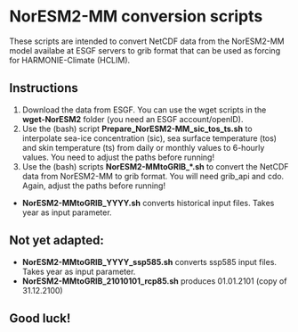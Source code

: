 # NorESM2-MM conversion scripts

These scripts are intended to convert NetCDF data from the NorESM2-MM model availabe at ESGF servers to grib format that can be used as forcing for HARMONIE-Climate (HCLIM).

## Instructions

1. Download the data from ESGF. You can use the wget scripts in the **wget-NorESM2** folder (you need an ESGF account/openID).
2. Use the (bash) script **Prepare_NorESM2-MM_sic_tos_ts.sh** to interpolate sea-ice concentration (sic), sea surface temperature (tos) and skin temperature (ts) from daily or monthly values to 6-hourly values.
You need to adjust the paths before running!
3. Use the (bash) scripts **NorESM2-MMtoGRIB_*.sh** to convert the NetCDF data from NorESM2-MM to grib format.
You will need grib_api and cdo. Again, adjust the paths before running!

  - **NorESM2-MMtoGRIB_YYYY.sh** converts historical input files. Takes year as input parameter.

## Not yet adapted:
  - **NorESM2-MMtoGRIB_YYYY_ssp585.sh** converts ssp585 input files. Takes year as input parameter.
  - **NorESM2-MMtoGRIB_21010101_rcp85.sh** produces 01.01.2101 (copy of 31.12.2100)
  
  ## Good luck!


